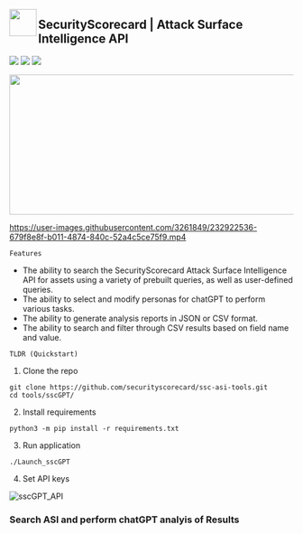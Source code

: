 <p align="center">
<img align="left" width="48" height="48" src="https://github.com/securityscorecard/ssc-asi-tools/raw/dev/res/images/SSC.Ti.ANSI.48x48.png"></p> 

## SecurityScorecard | Attack Surface Intelligence API
![](https://img.shields.io/static/v1?label=SecurityScorecard&message=ASI&color=6747ff)
![](https://img.shields.io/github/commit-status/securityscorecard/ssc-asi-tools/master/161553007a5590614ec31def7306b371eae04947?color=blue)
![](https://img.shields.io/github/watchers/securityscorecard/ssc-asi-tools?color=black)
<p align="center">
<img align="center" width="548" height="248" src="https://github.com/securityscorecard/ssc-asi-tools/raw/dev/res/images/ssc_ansi_banner.png"></p> 



https://user-images.githubusercontent.com/3261849/232922536-679f8e8f-b011-4874-840c-52a4c5ce75f9.mp4

`Features`

- The ability to search the SecurityScorecard Attack Surface Intelligence API for assets using a variety of prebuilt queries, as well as user-defined queries.
- The ability to select and modify personas for chatGPT to perform various tasks.
- The ability to generate analysis reports in JSON or CSV format.
- The ability to search and filter through CSV results based on field name and value.

`TLDR (Quickstart)`

1. Clone the repo 
```
git clone https://github.com/securityscorecard/ssc-asi-tools.git
cd tools/sscGPT/
```

2. Install requirements
```
python3 -m pip install -r requirements.txt
```

3. Run application
```
./Launch_sscGPT
```

4. Set API keys

![sscGPT_API](https://user-images.githubusercontent.com/3261849/232921358-9781a9e4-c5eb-4519-8398-64d40a996f99.gif)

### Search ASI and perform chatGPT analyis of Results
